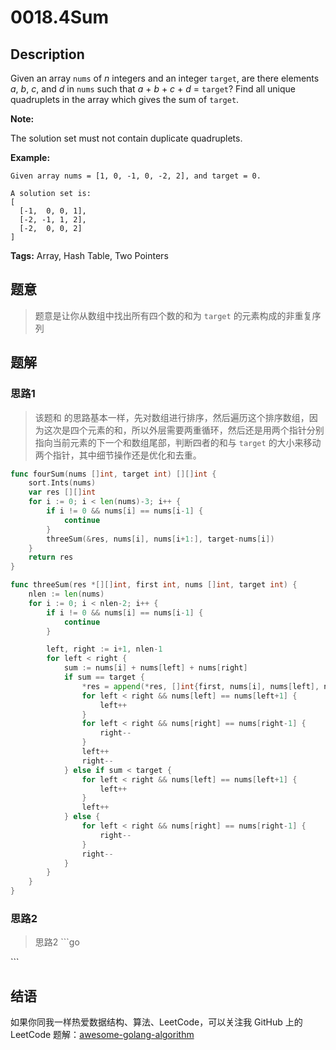 # 0018.4Sum

## Description

Given an array `nums` of _n_ integers and an integer `target`, are there elements _a_, _b_, _c_, and _d_ in `nums` such that _a_ + _b_ + _c_ + _d_ = `target`? Find all unique quadruplets in the array which gives the sum of `target`.

**Note:**

The solution set must not contain duplicate quadruplets.

**Example:**

```text
Given array nums = [1, 0, -1, 0, -2, 2], and target = 0.

A solution set is:
[
  [-1,  0, 0, 1],
  [-2, -1, 1, 2],
  [-2,  0, 0, 2]
]
```

**Tags:** Array, Hash Table, Two Pointers

## 题意

> 题意是让你从数组中找出所有四个数的和为 `target` 的元素构成的非重复序列

## 题解

### 思路1

> 该题和 的思路基本一样，先对数组进行排序，然后遍历这个排序数组，因为这次是四个元素的和，所以外层需要两重循环，然后还是用两个指针分别指向当前元素的下一个和数组尾部，判断四者的和与 `target` 的大小来移动两个指针，其中细节操作还是优化和去重。

```go
func fourSum(nums []int, target int) [][]int {
    sort.Ints(nums)
    var res [][]int
    for i := 0; i < len(nums)-3; i++ {
        if i != 0 && nums[i] == nums[i-1] {
            continue
        }
        threeSum(&res, nums[i], nums[i+1:], target-nums[i])
    }
    return res
}

func threeSum(res *[][]int, first int, nums []int, target int) {
    nlen := len(nums)
    for i := 0; i < nlen-2; i++ {
        if i != 0 && nums[i] == nums[i-1] {
            continue
        }

        left, right := i+1, nlen-1
        for left < right {
            sum := nums[i] + nums[left] + nums[right]
            if sum == target {
                *res = append(*res, []int{first, nums[i], nums[left], nums[right]})
                for left < right && nums[left] == nums[left+1] {
                    left++
                }
                for left < right && nums[right] == nums[right-1] {
                    right--
                }
                left++
                right--
            } else if sum < target {
                for left < right && nums[left] == nums[left+1] {
                    left++
                }
                left++
            } else {
                for left < right && nums[right] == nums[right-1] {
                    right--
                }
                right--
            }
        }
    }
}
```

### 思路2

> 思路2 \`\`\`go

\`\`\`

## 结语

如果你同我一样热爱数据结构、算法、LeetCode，可以关注我 GitHub 上的 LeetCode 题解：[awesome-golang-algorithm](https://github.com/kylesliu/awesome-golang-algorithm)

